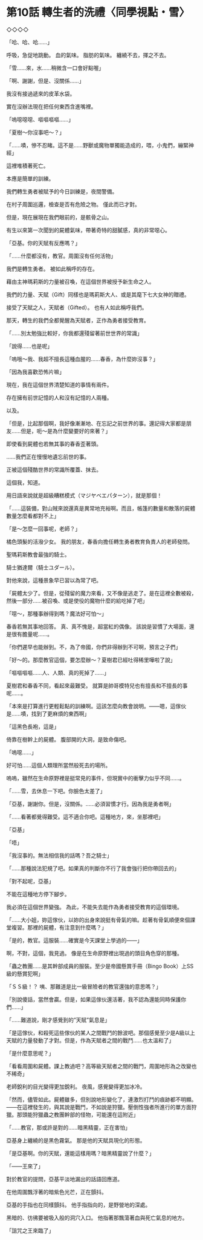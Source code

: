 # 第10話 轉生者的洗禮〈同學視點・雪〉

◇◇◇◇

「哈、哈、哈……」

呼吸，急促地跳動。
血的氣味。
脂肪的氣味。
纏繞不去，揮之不去。

「雪……來，水……稍微含一口會好點喔」

「啊、謝謝，但是、沒關係……」

我沒有接過遞來的皮革水袋。

實在沒辦法現在把任何東西含進嘴裡。

「嗚噁噁噁、嘔嘔嘔嘔……」

「夏樹～你沒事吧～？」

「……嘖，慘不忍睹。這不是……野獸或魔物單獨能造成的，喂，小鬼們，繃緊神經」

這裡堆積著死亡。

本應是簡單的訓練。

我們轉生勇者被賦予的今日訓練是，夜間警備。

在村子周圍巡邏，檢查是否有危險之物。
僅此而已才對。

但是，現在展現在我們眼前的，是骸骨之山。

有生以來第一次聞到的屍體氣味，帶著奇特的甜膩感，真的非常噁心。

「亞基。你的天賦有反應嗎？」

「……什麼都沒有，教官。周圍沒有任何活物」

我們是轉生勇者。
被如此稱呼的存在。

藉由主神瑪莉斯的力量被召喚，在這個世界被授予新生命之人。

我們的力量、天賦（Gift）同樣也是瑪莉斯大人、或是其麾下七大女神的贈禮。

接受了天賦之人，天賦者（Gifted）。
也有人如此稱呼我們。

那天，轉生的我們全都覺醒為天賦者，正作為勇者接受教育。

「……別太勉強比較好，你我都還殘留著前世世界的常識」

「說得……也是呢」

「嗚哦～我、我超不擅長這種血腥的……春香，為什麼妳沒事？」

「因為我喜歡恐怖片嘛」

現在，我在這個世界清楚知道的事情有兩件。

存在擁有前世記憶的人和沒有記憶的人兩種。

以及。

「但是，比起那個啊，我好像漸漸地、在忘記之前世界的事。還記得大家都是朋友……但是，呃～是為什麼變要好的來著？」

即使看到屍體也若無其事的春香歪著頭。

……我們正在慢慢地遺忘前世的事。

正被這個殘酷世界的常識所覆蓋、抹去。

這個我，知道。

用日語來說就是超級糟糕模式（マジヤベエパターン），就是那個！

「……這裝備，對山賊來說還真是異常地充裕啊。而且，帳篷的數量和散落的屍體數量怎麼看都對不上」

「是～怎麼一回事呢，老師？」

橘色頭髮的活潑少女。
我的朋友，春香向擔任轉生勇者教育負責人的老師發問。

聖瑪莉斯教會最強的騎士。

騎士猶達爾（騎士ユダール）。

對他來說，這種景象早已習以為常了吧。

「屍體太少了。但是，從殘留的魔力來看，又不像是逃走了。是在這裡全數被殺，然後一部分……被召喚、或是使役的魔物什麼的給吃掉了吧」

「噁～，那種事辦得到嗎？魔法好可怕～」

春香若無其事地回答。
真、真不愧是，超當紅的偶像。
該說是習慣了大場面，還是很有膽量呢……。

「你們遲早也能辦到。不，為了帝國，你們非得辦到不可啊，預言之子們」

「好～的。那麼教官這個，要怎麼辦～？夏樹君已經吐得稀里嘩啦了說」

「嘔嘔嘔嘔……人、人類、真的死掉了……」

夏樹君和春香不同，看起來最難受。
就算是帥哥模特兒也有擅長和不擅長的事呢……。

「本來是打算進行更輕鬆點的訓練啊。這該怎麼向教會說明。——嗯，這傢伙是……嘖，找到了更麻煩的東西啊」

「這黑色長袍，這是」

倚靠在樹幹上的屍體。
腹部開的大洞，是致命傷吧。

「嗚噁……」

好可怕……這個人類理所當然般死去的場所。

嗚嗚，雖然在生命原野裡是挺常見的事件，但現實中的衝擊力似乎不同……。

「……雪，去休息一下吧。你臉色太差了」

「亞基，謝謝你。但是，沒關係。……必須習慣才行。因為我是勇者啊」

「……看著都覺得難受。這不適合你吧。這種地方，來，坐那裡吧」

「亞基」

「唔」

「我沒事的。無法相信我的話嗎？吾之騎士」

「……那種說法犯規了吧。如果真的判斷你不行了我會強行把你帶回去的」

「對不起呢，亞基」

不能在這種地方停下腳步。

我必須在這個世界變強。
為此，不能失去能作為勇者接受教育的這個環境。

「……大小姐，妳這傢伙，以妳的出身來說挺有骨氣的嘛。趁著有骨氣順便來個課堂複習。那裡的屍體，有注意到什麼嗎？」

「是的，教官。這服裝……確實是今天課堂上學過的——」

啊，不對，這個，我見過。
像是在生命原野裡出現過的頭目角色穿的那種。

「蟲之教團……是其幹部成員的服裝。至少是帝國懸賞手冊（Bingo Book）上SS級的懸賞犯啊」

「ＳＳ級！？ 咦、那難道是比一級冒險者的教官還強的意思嗎？」

「別說傻話，當然會贏。但是，如果這傢伙還活著，我不認為還能同時保護你們……」

「……難道說，剛才感覺到的”天賦”氣息是」

「是這傢伙，和殺死這些傢伙的某人之間戰鬥的餘波吧。那個感覺至少是A級以上天賦的力量發動了才對。但是，作為天賦者之間的戰鬥……也太溫和了」

「是什麼意思呢？」

「看看周圍和屍體。課上教過吧？高等級天賦者之間的戰鬥，周圍地形為之改變也不稀奇」

老師銳利的目光變得更加銳利。
夜風，感覺變得更加冰冷。

「然而，儘管如此。屍體雖多，但別說地形變化了，連激烈打鬥的痕跡都不明顯。——在這裡發生的，與其說是戰鬥，不如說是狩獵。壓倒性強者所進行的單方面狩獵。那頭能狩獵蟲之教團幹部的怪物，可能還在這附近」

「……教官，那或許是對的……暗黑精靈，正在害怕」

亞基身上纏繞的是黑色霧氣。
那是他的天賦具現化的形態。

「是亞基啊。你的天賦，還能這樣用嗎？暗黑精靈說了什麼？」

「——王來了」

對於教官的提問，亞基平淡地漏出的話語回應道。

在他周圍飄浮著的暗紫色光芒，正在顫抖。

亞基的手指也在同樣顫抖。
他手指指向的，是野營地的深處。

黑暗的、彷彿要被吸入般的洞穴入口。
他指著那飄蕩著血與死亡氣息的地方。

「詛咒之王來臨了」